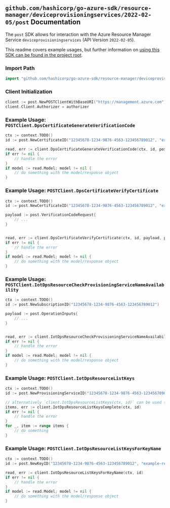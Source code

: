 
## `github.com/hashicorp/go-azure-sdk/resource-manager/deviceprovisioningservices/2022-02-05/post` Documentation

The `post` SDK allows for interaction with the Azure Resource Manager Service `deviceprovisioningservices` (API Version `2022-02-05`).

This readme covers example usages, but further information on [using this SDK can be found in the project root](https://github.com/hashicorp/go-azure-sdk/tree/main/docs).

### Import Path

```go
import "github.com/hashicorp/go-azure-sdk/resource-manager/deviceprovisioningservices/2022-02-05/post"
```


### Client Initialization

```go
client := post.NewPOSTClientWithBaseURI("https://management.azure.com")
client.Client.Authorizer = authorizer
```


### Example Usage: `POSTClient.DpsCertificateGenerateVerificationCode`

```go
ctx := context.TODO()
id := post.NewCertificateID("12345678-1234-9876-4563-123456789012", "example-resource-group", "provisioningServiceValue", "certificateValue")

read, err := client.DpsCertificateGenerateVerificationCode(ctx, id, post.DefaultDpsCertificateGenerateVerificationCodeOperationOptions())
if err != nil {
	// handle the error
}
if model := read.Model; model != nil {
	// do something with the model/response object
}
```


### Example Usage: `POSTClient.DpsCertificateVerifyCertificate`

```go
ctx := context.TODO()
id := post.NewCertificateID("12345678-1234-9876-4563-123456789012", "example-resource-group", "provisioningServiceValue", "certificateValue")

payload := post.VerificationCodeRequest{
	// ...
}


read, err := client.DpsCertificateVerifyCertificate(ctx, id, payload, post.DefaultDpsCertificateVerifyCertificateOperationOptions())
if err != nil {
	// handle the error
}
if model := read.Model; model != nil {
	// do something with the model/response object
}
```


### Example Usage: `POSTClient.IotDpsResourceCheckProvisioningServiceNameAvailability`

```go
ctx := context.TODO()
id := post.NewSubscriptionID("12345678-1234-9876-4563-123456789012")

payload := post.OperationInputs{
	// ...
}


read, err := client.IotDpsResourceCheckProvisioningServiceNameAvailability(ctx, id, payload)
if err != nil {
	// handle the error
}
if model := read.Model; model != nil {
	// do something with the model/response object
}
```


### Example Usage: `POSTClient.IotDpsResourceListKeys`

```go
ctx := context.TODO()
id := post.NewProvisioningServiceID("12345678-1234-9876-4563-123456789012", "example-resource-group", "provisioningServiceValue")

// alternatively `client.IotDpsResourceListKeys(ctx, id)` can be used to do batched pagination
items, err := client.IotDpsResourceListKeysComplete(ctx, id)
if err != nil {
	// handle the error
}
for _, item := range items {
	// do something
}
```


### Example Usage: `POSTClient.IotDpsResourceListKeysForKeyName`

```go
ctx := context.TODO()
id := post.NewKeyID("12345678-1234-9876-4563-123456789012", "example-resource-group", "provisioningServiceValue", "keyValue")

read, err := client.IotDpsResourceListKeysForKeyName(ctx, id)
if err != nil {
	// handle the error
}
if model := read.Model; model != nil {
	// do something with the model/response object
}
```
